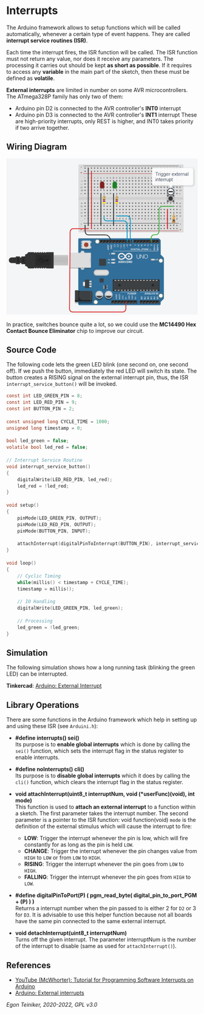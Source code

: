 # Interrupts 

The Arduino framework allows to setup functions which will be called automatically, 
whenever a certain type of event happens.
They are called **interrupt service routines (ISR)**.

Each time the interrupt fires, the ISR function will be called.
The ISR function must not return any value, nor does it receive any parameters.
The processing it carries out should be kept **as short as possible**. 
If it requires to access any **variable** in the main part of the sketch, 
then these must be defined as **volatile**.

**External interrupts** are limited in number on some AVR microcontrollers. 
The ATmega328P family has only two of them: 
* Arduino pin D2 is connected to the AVR controller's **INT0** interrupt 
* Arduino pin D3 is connected to the AVR controller's **INT1** interrupt 
These are high-priority interrupts, only REST is higher, and INT0 takes priority if two arrive together.


## Wiring Diagram 

![External Interrupt](ExternalInterrupt.png)

In practice, switches bounce quite a lot, so we could use the 
**MC14490 Hex Contact Bounce Eliminator** chip to improve our circuit.


## Source Code

The following code lets the green LED blink (one second on, one second off).
If we push the button, immediately the red LED will switch its state. 
The button creates a RISING signal on the external interrupt pin, thus, the 
ISR `interrupt_service_button()` will be invoked.

```C
const int LED_GREEN_PIN = 8;
const int LED_RED_PIN = 9;
const int BUTTON_PIN = 2;

const unsigned long CYCLE_TIME = 1000;
unsigned long timestamp = 0;

bool led_green = false;
volatile bool led_red = false;

// Interrupt Service Routine
void interrupt_service_button()
{
  	digitalWrite(LED_RED_PIN, led_red);  
	led_red = !led_red;	
}

void setup()
{
    pinMode(LED_GREEN_PIN, OUTPUT);
    pinMode(LED_RED_PIN, OUTPUT);
    pinMode(BUTTON_PIN, INPUT);

    attachInterrupt(digitalPinToInterrupt(BUTTON_PIN), interrupt_service_button, RISING);
}

void loop()
{
  	// Cyclic Timing
    while(millis() < timestamp + CYCLE_TIME);  
    timestamp = millis();
  
  	// IO Handling
  	digitalWrite(LED_GREEN_PIN, led_green);  
  
  	// Processing
  	led_green = !led_green;
}
```


## Simulation

The following simulation shows how a long running task (blinking the green LED) can be interrupted.

**Tinkercad**: [Arduino: External Interrupt](https://www.tinkercad.com/things/3pUnUwfenLv)


## Library Operations

There are some functions in the Arduino framework which help in setting up and using these ISR 
(see `Arduini.h`):

* **#define interrupts() sei()**\
    Its purpose is to **enable global interrupts** which is done by calling the `sei()` function, which sets the interrupt flag in the status register to enable interrupts.

* **#define noInterrupts() cli()**\
    Its purpose is to **disable global interrupts** which it does by calling the `cli()` function, which clears the interrupt flag in the status register.

* **void attachInterrupt(uint8_t interruptNum, void (*userFunc)(void), int mode)**\
    This function is used to **attach an external interrupt** to a function within a sketch.
    The first parameter takes the interrupt number. 
    The second parameter is a pointer to the ISR function: void function(void)
    `mode` is the definition of the external stimulus which will cause the interrupt to fire:
	* **LOW**: Trigger the interrupt whenever the pin is low, 
        which will fire constantly for as long as the pin is held `LOW`. 	
	* **CHANGE**: Trigger the interrupt whenever the pin changes value from `HIGH` to `LOW` or from `LOW` to `HIGH`. 
	* **RISING**: Trigger the interrupt whenever the pin goes from `LOW` to `HIGH`. 
	* **FALLING**: Trigger the interrupt whenever the pin goes from `HIGH` to `LOW`. 

* **#define digitalPinToPort(P) ( pgm_read_byte( digital_pin_to_port_PGM + (P) ) )**\
    Returns a interrupt number when the pin passed to is either 2 for `D2` or 3 for `D3`.
    It is advisable to use this helper function because not all boards have the same pin connected to the same external interrupt.


* **void detachInterrupt(uint8_t interruptNum)**\
Turns off the given interrupt.
The parameter interruptNum is the number of the interrupt to disable (same as used for `attachInterrupt()`).


## References

* [YouTube (McWhorter): Tutorial for Programming Software Interrupts on Arduino](https://youtu.be/QhIm6e5AH44)
* [Arduino: External interrupts](https://www.arduino.cc/reference/en/language/functions/external-interrupts/attachinterrupt/)

*Egon Teiniker, 2020-2022, GPL v3.0* 
